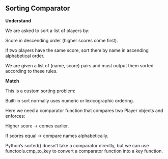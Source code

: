## Sorting Comparator
**Understand**

We are asked to sort a list of players by:

Score in descending order (higher scores come first).

If two players have the same score, sort them by name in ascending alphabetical order.

We are given a list of (name, score) pairs and must output them sorted according to these rules.

**Match**

This is a custom sorting problem:

Built-in sort normally uses numeric or lexicographic ordering.

Here we need a comparator function that compares two Player objects and enforces:

Higher score → comes earlier.

If scores equal → compare names alphabetically.

Python’s sorted() doesn’t take a comparator directly, but we can use functools.cmp_to_key to convert a comparator function into a key function.